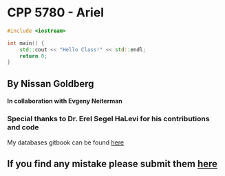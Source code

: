 # CPP 5780 - Ariel



```cpp
#include <iostream>

int main() {
    std::cout << "Hello Class!" << std::endl;
    return 0;
}
```

## By Nissan Goldberg 

#### In collaboration with Evgeny Neiterman 

### Special thanks to **Dr. Erel Segel HaLevi** for his contributions and code

My databases gitbook can be found [here ](https://app.gitbook.com/@nissan-goldberg/s/databases/)

## If you find any mistake please submit them [here](https://docs.google.com/spreadsheets/d/1G-5IEBaoo7dJiokXQaSpN3yJBPKGz6hsjaXV8s6MLmc/edit?usp=sharing)

